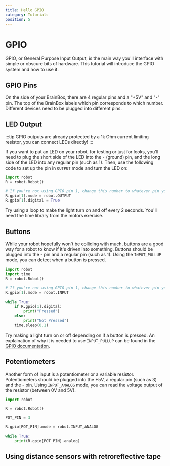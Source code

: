 ```yaml
---
title: Hello GPIO
category: Tutorials
position: 5
---
```

# GPIO

GPIO, or General Purpose Input Output, is the main way you'll interface with simple or obscure bits of hardware. This tutorial will introduce the GPIO system and how to use it.

## GPIO Pins

On the side of your BrainBox, there are 4 regular pins and a "+5V" and "-" pin. The top of the BrainBox labels which pin corresponds to which number. Different devices need to be plugged into different pins.

## LED Output

:::tip
GPIO outputs are already protected by a 1k Ohm current limiting resistor, you can connect LEDs directly!
:::

If you want to put an LED on your robot, for testing or just for looks, you'll need to plug the short side of the LED into the `-` (ground) pin, and the long side of the LED into any regular pin (such as 1). Then, use the following code to set up the pin in `OUTPUT` mode and turn the LED on:

```python
import robot
R = robot.Robot()

# If you're not using GPIO pin 1, change this number to whatever pin you're using.
R.gpio[1].mode = robot.OUTPUT
R.gpio[1].digital = True
```

Try using a loop to make the light turn on and off every 2 seconds. You'll need the time library from the motors exercise.

## Buttons

While your robot hopefully won't be colliding with much, buttons are a good way for a robot to know if it's driven into something. Buttons should be plugged into the - pin and a regular pin (such as 1). Using the `INPUT_PULLUP` mode, you can detect when a button is pressed.

```python
import robot
import time
R = robot.Robot()

# If you're not using GPIO pin 1, change this number to whatever pin you're using.
R.gpio[1].mode = robot.INPUT

while True:
    if R.gpio[1].digital:
        print("Pressed")
    else:
        print("Not Pressed")
    time.sleep(0.1)
```

Try making a light turn on or off depending on if a button is pressed. An explaination of why it is needed to use `INPUT_PULLUP` can be found in the [GPIO documentation](/docs/gpio.html#pull-ups).

## Potentiometers

Another form of input is a potentiometer or a variable resistor. Potentiometers should be plugged into the +5V, a regular pin (such as 3) and the - pin. Using `INPUT_ANALOG` mode, you can read the voltage output of the resistor (between 0V and 5V).

```python
import robot

R = robot.Robot()

POT_PIN = 3

R.gpio[POT_PIN].mode = robot.INPUT_ANALOG

while True:
    print(R.gpio[POT_PIN].analog)
```

## Using distance sensors with retroreflective tape
